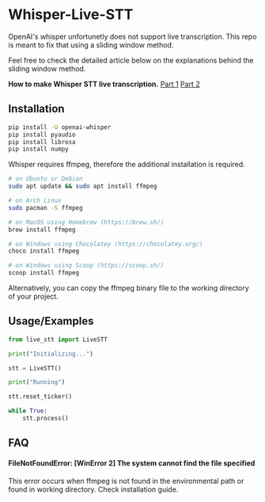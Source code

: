 # Whisper-Live-STT

OpenAI's whisper unfortunetly does not support live transcription. This repo is meant to fix that using a sliding window method.

Feel free to check the detailed article below on the explanations behind the sliding window method.

**How to make Whisper STT live transcription.**
[Part 1](https://medium.com/p/79c628984fc6)
[Part 2](https://medium.com/@pcb.it18/how-to-make-whisper-stt-live-transcription-part-2-5daa1dfa3be8)
## Installation

```bash
pip install -U openai-whisper
pip install pyaudio
pip install librosa
pip install numpy
```

Whisper requires ffmpeg, therefore the additional installation is required. 
```bash
# on Ubuntu or Debian
sudo apt update && sudo apt install ffmpeg

# on Arch Linux
sudo pacman -S ffmpeg

# on MacOS using Homebrew (https://brew.sh/)
brew install ffmpeg

# on Windows using Chocolatey (https://chocolatey.org/)
choco install ffmpeg

# on Windows using Scoop (https://scoop.sh/)
scoop install ffmpeg
```

Alternatively, you can copy the ffmpeg binary file to the working directory of your project.

## Usage/Examples

```python
from live_stt import LiveSTT

print("Initializing...")

stt = LiveSTT()

print("Running")

stt.reset_ticker()

while True:
    stt.process()
```
## FAQ

#### FileNotFoundError: [WinError 2] The system cannot find the file specified

This error occurs when ffmpeg is not found in the environmental path or found in working directory. Check installation guide.
